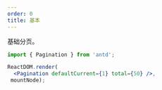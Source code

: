 ```yaml
---
order: 0
title: 基本
---
```


基础分页。

````jsx
import { Pagination } from 'antd';

ReactDOM.render(
  <Pagination defaultCurrent={1} total={50} />,
 mountNode);
````
